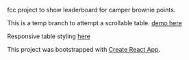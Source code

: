 fcc project to show leaderboard for camper brownie points.

This is a temp branch to attempt a scrollable table. [demo here](https://nikrb.github.io/fcc-camper-leaderboard/)

Responsive table styling [here](http://codepen.io/vasansr/pen/gPXJxB?editors=1000)

This project was bootstrapped with [Create React App](https://github.com/facebookincubator/create-react-app).
